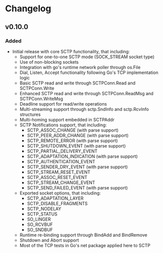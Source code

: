 # Changelog

## v0.10.0
### Added
- Initial release with core SCTP functionality, that including:
  - Support for one-to-one SCTP mode (SOCK_STREAM socket type)
  - Use of non-blocking sockets
  - Integration with go's runtime network poller through os.File
  - Dial, Listen, Accept functionality following Go's TCP implementation logic
  - Basic SCTP read and write through SCTPConn.Read and SCTPConn.Write
  - Enhanced SCTP read and write through SCTPConn.ReadMsg and SCTPConn.WriteMsg
  - Deadline support for read/write operations
  - Multi-streaming support through sctp.SndInfo and sctp.RcvInfo structures
  - Multi-homing support embedded in SCTPAddr
  - SCTP Notifications support, that including:
    - SCTP_ASSOC_CHANGE (with parse support)
    - SCTP_PEER_ADDR_CHANGE (with parse support)
    - SCTP_REMOTE_ERROR (with parse support)
    - SCTP_SHUTDOWN_EVENT (with parse support)
    - SCTP_PARTIAL_DELIVERY_EVENT 
    - SCTP_ADAPTATION_INDICATION (with parse support)
    - SCTP_AUTHENTICATION_EVENT
    - SCTP_SENDER_DRY_EVENT (with parse support)
    - SCTP_STREAM_RESET_EVENT
    - SCTP_ASSOC_RESET_EVENT
    - SCTP_STREAM_CHANGE_EVENT
    - SCTP_SEND_FAILED_EVENT (with parse support)
  - Exported socket options, that including:
    - SCTP_ADAPTATION_LAYER
    - SCTP_DISABLE_FRAGMENTS
    - SCTP_NODELAY
    - SCTP_STATUS
    - SO_LINGER
    - SO_RCVBUF
    - SO_SNDBUF
  - Runtime re-binding support through BindAdd and BindRemove
  - Shutdown and Abort support
  - Most of the TCP tests in Go's net package applied here to SCTP